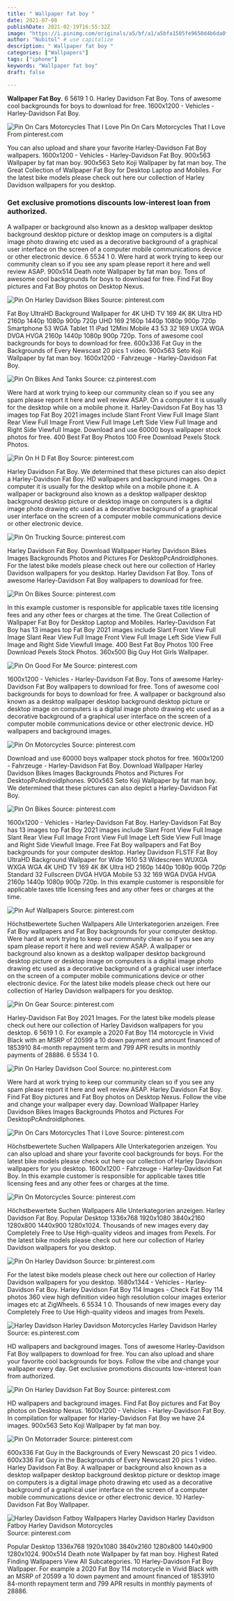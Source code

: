 ```yaml
---
title: " Wallpaper fat boy "
date: 2021-07-08
publishDate: 2021-02-19T16:55:32Z
image: "https://i.pinimg.com/originals/a5/bf/a1/a5bfa1505fe9650d4b6da0fabf65c161.jpg"
author: "Nubitol" # use capitalize
description: " Wallpaper fat boy "
categories: ["Wallpapers"]
tags: ["iphone"]
keywords: "Wallpaper fat boy"
draft: false

---
```



**Wallpaper Fat Boy**. 6 5619 1 0. Harley Davidson Fat Boy. Tons of awesome cool backgrounds for boys to download for free. 1600x1200 - Vehicles - Harley-Davidson Fat Boy.

![Pin On Cars Motorcycles That I Love](https://i.pinimg.com/originals/9d/ef/1e/9def1e8c7ad257d133a230a00b8c73c2.jpg "Pin On Cars Motorcycles That I Love")
Pin On Cars Motorcycles That I Love From pinterest.com


You can also upload and share your favorite Harley-Davidson Fat Boy wallpapers. 1600x1200 - Vehicles - Harley-Davidson Fat Boy. 900x563 Wallpaper by fat man boy. 900x563 Seto Koji Wallpaper by fat man boy. The Great Collection of Wallpaper Fat Boy for Desktop Laptop and Mobiles. For the latest bike models please check out here our collection of Harley Davidson wallpapers for you desktop.

### Get exclusive promotions discounts low-interest loan from authorized.

A wallpaper or background also known as a desktop wallpaper desktop background desktop picture or desktop image on computers is a digital image photo drawing etc used as a decorative background of a graphical user interface on the screen of a computer mobile communications device or other electronic device. 6 5534 1 0. Were hard at work trying to keep our community clean so if you see any spam please report it here and well review ASAP. 900x514 Death note Wallpaper by fat man boy. Tons of awesome cool backgrounds for boys to download for free. Find Fat Boy pictures and Fat Boy photos on Desktop Nexus.


![Pin On Harley Davidson Bikes](https://i.pinimg.com/originals/c4/13/f8/c413f8ae3e02160b4737076b07e1f403.jpg "Pin On Harley Davidson Bikes")
Source: pinterest.com

Fat Boy UltraHD Background Wallpaper for 4K UHD TV 169 4K 8K Ultra HD 2160p 1440p 1080p 900p 720p UHD 169 2160p 1440p 1080p 900p 720p Smartphone 53 WGA Tablet 11 iPad 12Mini Mobile 43 53 32 169 UXGA WGA DVGA HVGA 2160p 1440p 1080p 900p 720p. Tons of awesome cool backgrounds for boys to download for free. 600x336 Fat Guy in the Backgrounds of Every Newscast 20 pics 1 video. 900x563 Seto Koji Wallpaper by fat man boy. 1600x1200 - Fahrzeuge - Harley-Davidson Fat Boy.

![Pin On Bikes And Tanks](https://i.pinimg.com/originals/cf/da/a9/cfdaa93607e08f79e8e6382ee15b2f6e.jpg "Pin On Bikes And Tanks")
Source: cz.pinterest.com

Were hard at work trying to keep our community clean so if you see any spam please report it here and well review ASAP. On a computer it is usually for the desktop while on a mobile phone it. Harley-Davidson Fat Boy has 13 images top Fat Boy 2021 images include Slant Front View Full Image Slant Rear View Full Image Front View Full Image Left Side View Full Image and Right Side Viewfull Image. Download and use 60000 boys wallpaper stock photos for free. 400 Best Fat Boy Photos 100 Free Download Pexels Stock Photos.

![Pin On H D Fat Boy](https://i.pinimg.com/originals/ae/25/16/ae2516652082cc4206f08a4903cb8f0e.jpg "Pin On H D Fat Boy")
Source: pinterest.com

Harley Davidson Fat Boy. We determined that these pictures can also depict a Harley-Davidson Fat Boy. HD wallpapers and background images. On a computer it is usually for the desktop while on a mobile phone it. A wallpaper or background also known as a desktop wallpaper desktop background desktop picture or desktop image on computers is a digital image photo drawing etc used as a decorative background of a graphical user interface on the screen of a computer mobile communications device or other electronic device.

![Pin On Trucking](https://i.pinimg.com/originals/53/73/67/537367d2fb534d8a1764146787927cd5.jpg "Pin On Trucking")
Source: pinterest.com

Harley Davidson Fat Boy. Download Wallpaper Harley Davidson Bikes Images Backgrounds Photos and Pictures For DesktopPcAndroidIphones. For the latest bike models please check out here our collection of Harley Davidson wallpapers for you desktop. Harley Davidson Fat Boy. Tons of awesome Harley-Davidson Fat Boy wallpapers to download for free.

![Pin On Bikes](https://i.pinimg.com/originals/1b/46/b3/1b46b3b4bd09eb146e68d5ba8848dd3f.jpg "Pin On Bikes")
Source: pinterest.com

In this example customer is responsible for applicable taxes title licensing fees and any other fees or charges at the time. The Great Collection of Wallpaper Fat Boy for Desktop Laptop and Mobiles. Harley-Davidson Fat Boy has 13 images top Fat Boy 2021 images include Slant Front View Full Image Slant Rear View Full Image Front View Full Image Left Side View Full Image and Right Side Viewfull Image. 400 Best Fat Boy Photos 100 Free Download Pexels Stock Photos. 360x500 Big Guy Hot Girls Wallpaper.

![Pin On Good For Me](https://i.pinimg.com/originals/ab/31/9c/ab319c17b6eb77590489545077b67070.jpg "Pin On Good For Me")
Source: pinterest.com

1600x1200 - Vehicles - Harley-Davidson Fat Boy. Tons of awesome Harley-Davidson Fat Boy wallpapers to download for free. Tons of awesome cool backgrounds for boys to download for free. A wallpaper or background also known as a desktop wallpaper desktop background desktop picture or desktop image on computers is a digital image photo drawing etc used as a decorative background of a graphical user interface on the screen of a computer mobile communications device or other electronic device. HD wallpapers and background images.

![Pin On Motorcycles](https://i.pinimg.com/originals/61/95/3e/61953e58bd8a39dc5af4e3847caf41ea.jpg "Pin On Motorcycles")
Source: pinterest.com

Download and use 60000 boys wallpaper stock photos for free. 1600x1200 - Fahrzeuge - Harley-Davidson Fat Boy. Download Wallpaper Harley Davidson Bikes Images Backgrounds Photos and Pictures For DesktopPcAndroidIphones. 900x563 Seto Koji Wallpaper by fat man boy. We determined that these pictures can also depict a Harley-Davidson Fat Boy.

![Pin On Bikes](https://i.pinimg.com/originals/1b/db/53/1bdb53bc92eb569ae3f4aaad6ff4649f.jpg "Pin On Bikes")
Source: pinterest.com

1600x1200 - Vehicles - Harley-Davidson Fat Boy. Harley-Davidson Fat Boy has 13 images top Fat Boy 2021 images include Slant Front View Full Image Slant Rear View Full Image Front View Full Image Left Side View Full Image and Right Side Viewfull Image. Free Fat Boy wallpapers and Fat Boy backgrounds for your computer desktop. Harley Davidson FLSTF Fat Boy UltraHD Background Wallpaper for Wide 1610 53 Widescreen WUXGA WXGA WGA 4K UHD TV 169 4K 8K Ultra HD 2160p 1440p 1080p 900p 720p Standard 32 Fullscreen DVGA HVGA Mobile 53 32 169 WGA DVGA HVGA 2160p 1440p 1080p 900p 720p. In this example customer is responsible for applicable taxes title licensing fees and any other fees or charges at the time.

![Pin Auf Wallpapers](https://i.pinimg.com/originals/e8/f5/dd/e8f5dd5c52dcfdfabc619bc420e6ce55.jpg "Pin Auf Wallpapers")
Source: pinterest.com

Höchstbewertete Suchen Wallpapers Alle Unterkategorien anzeigen. Free Fat Boy wallpapers and Fat Boy backgrounds for your computer desktop. Were hard at work trying to keep our community clean so if you see any spam please report it here and well review ASAP. A wallpaper or background also known as a desktop wallpaper desktop background desktop picture or desktop image on computers is a digital image photo drawing etc used as a decorative background of a graphical user interface on the screen of a computer mobile communications device or other electronic device. For the latest bike models please check out here our collection of Harley Davidson wallpapers for you desktop.

![Pin On Gear](https://i.pinimg.com/originals/6d/71/83/6d71833323bf3ec430b64f7283cdc78e.jpg "Pin On Gear")
Source: pinterest.com

Harley-Davidson Fat Boy 2021 Images. For the latest bike models please check out here our collection of Harley Davidson wallpapers for you desktop. 6 5619 1 0. For example a 2020 Fat Boy 114 motorcycle in Vivid Black with an MSRP of 20599 a 10 down payment and amount financed of 1853910 84-month repayment term and 799 APR results in monthly payments of 28886. 6 5534 1 0.

![Pin On Harley Davidson Cool](https://i.pinimg.com/originals/3a/b2/ae/3ab2ae52046a6991512e2c042dc674cd.jpg "Pin On Harley Davidson Cool")
Source: no.pinterest.com

Were hard at work trying to keep our community clean so if you see any spam please report it here and well review ASAP. Harley Davidson Fat Boy. Find Fat Boy pictures and Fat Boy photos on Desktop Nexus. Follow the vibe and change your wallpaper every day. Download Wallpaper Harley Davidson Bikes Images Backgrounds Photos and Pictures For DesktopPcAndroidIphones.

![Pin On Cars Motorcycles That I Love](https://i.pinimg.com/originals/9d/ef/1e/9def1e8c7ad257d133a230a00b8c73c2.jpg "Pin On Cars Motorcycles That I Love")
Source: pinterest.com

Höchstbewertete Suchen Wallpapers Alle Unterkategorien anzeigen. You can also upload and share your favorite cool backgrounds for boys. For the latest bike models please check out here our collection of Harley Davidson wallpapers for you desktop. 1600x1200 - Fahrzeuge - Harley-Davidson Fat Boy. In this example customer is responsible for applicable taxes title licensing fees and any other fees or charges at the time.

![Pin On Motorcycles](https://i.pinimg.com/originals/5e/81/a2/5e81a2316939a455620d0cbde4753a2b.jpg "Pin On Motorcycles")
Source: pinterest.com

Höchstbewertete Suchen Wallpapers Alle Unterkategorien anzeigen. Harley Davidson Fat Boy. Popular Desktop 1336x768 1920x1080 3840x2160 1280x800 1440x900 1280x1024. Thousands of new images every day Completely Free to Use High-quality videos and images from Pexels. For the latest bike models please check out here our collection of Harley Davidson wallpapers for you desktop.

![Pin On Harley Davidson](https://i.pinimg.com/originals/02/7d/53/027d533dacc06037283edfe1514a0173.jpg "Pin On Harley Davidson")
Source: br.pinterest.com

For the latest bike models please check out here our collection of Harley Davidson wallpapers for you desktop. 1680x1344 - Vehicles - Harley-Davidson Fat Boy. Harley Davidson Fat Boy 114 Images - Check Fat Boy 114 photos 360 view high definition video high resolution colour images exterior images etc at ZigWheels. 6 5534 1 0. Thousands of new images every day Completely Free to Use High-quality videos and images from Pexels.

![Harley Davidson Harley Davidson Motorcycles Harley Davidson Harley](https://i.pinimg.com/originals/c1/52/f5/c152f549dd3e0849e4e928666187e89b.jpg "Harley Davidson Harley Davidson Motorcycles Harley Davidson Harley")
Source: es.pinterest.com

HD wallpapers and background images. Tons of awesome Harley-Davidson Fat Boy wallpapers to download for free. You can also upload and share your favorite cool backgrounds for boys. Follow the vibe and change your wallpaper every day. Get exclusive promotions discounts low-interest loan from authorized.

![Pin On Harley Davidson Fat Boy](https://i.pinimg.com/originals/c3/e5/01/c3e501af3519b52929697cbdea258d09.jpg "Pin On Harley Davidson Fat Boy")
Source: pinterest.com

HD wallpapers and background images. Find Fat Boy pictures and Fat Boy photos on Desktop Nexus. 1600x1200 - Vehicles - Harley-Davidson Fat Boy. In compilation for wallpaper for Harley-Davidson Fat Boy we have 24 images. 900x563 Seto Koji Wallpaper by fat man boy.

![Pin On Motorrader](https://i.pinimg.com/originals/87/1b/7e/871b7ec39aeba1e475f722fd4d62c14c.jpg "Pin On Motorrader")
Source: pinterest.com

600x336 Fat Guy in the Backgrounds of Every Newscast 20 pics 1 video. 600x336 Fat Guy in the Backgrounds of Every Newscast 20 pics 1 video. Harley Davidson Fat Boy. A wallpaper or background also known as a desktop wallpaper desktop background desktop picture or desktop image on computers is a digital image photo drawing etc used as a decorative background of a graphical user interface on the screen of a computer mobile communications device or other electronic device. 10 Harley-Davidson Fat Boy Wallpaper.

![Harley Davidson Fatboy Wallpapers Harley Davidson Harley Davidson Fatboy Harley Davidson Motorcycles](https://i.pinimg.com/originals/a5/bf/a1/a5bfa1505fe9650d4b6da0fabf65c161.jpg "Harley Davidson Fatboy Wallpapers Harley Davidson Harley Davidson Fatboy Harley Davidson Motorcycles")
Source: pinterest.com

Popular Desktop 1336x768 1920x1080 3840x2160 1280x800 1440x900 1280x1024. 900x514 Death note Wallpaper by fat man boy. Highest Rated Finding Wallpapers View All Subcategories. 10 Harley-Davidson Fat Boy Wallpaper. For example a 2020 Fat Boy 114 motorcycle in Vivid Black with an MSRP of 20599 a 10 down payment and amount financed of 1853910 84-month repayment term and 799 APR results in monthly payments of 28886.

